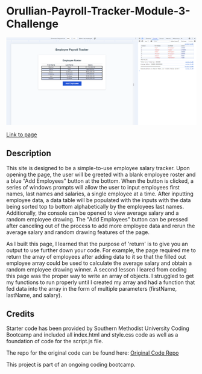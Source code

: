 # Orullian-Payroll-Tracker-Module-3-Challenge

![Screenshot of webpage](./assets/images/Screenshot%202024-06-17%20144306.png)

[Link to page](https://jorullian.github.io/orullian-payroll-tracker-module-3-challenge/)

## Description
This site is designed to be a simple-to-use employee salary tracker. Upon opening the page, the user will be greeted with a blank employee roster and a blue "Add Employees" button at the bottom. When the button is clicked, a series of windows prompts will allow the user to input employees first names, last names and salaries, a single employee at a time. After inputting employee data, a data table will be populated with the inputs with the data being sorted top to bottom alphabetically by the employees last names. Additionally, the console can be opened to view average salary and a random employee drawing. The "Add Employees" button can be pressed after canceling out of the process to add more employee data and rerun the average salary and random drawing features of the page.

As I built this page, I learned that the purpose of 'return' is to give you an output to use further down your code. For example, the page required me to return the array of employees after adding data to it so that the filled out employee array could be used to calculate the average salary and obtain a random employee drawing winner.  A second lesson I leared from coding this page was the proper way to write an array of objects. I struggled to get my functions to run properly until I created my array and had a function that fed data into the array in the form of multiple parameters (firstName, lastName, and salary).

## Credits
Starter code has been provided by Southern Methodist University Coding Bootcamp and included all index.html and style.css code as well as a foundation of code for the script.js file.

The repo for the original code can be found here: [Original Code Repo](https://git.bootcampcontent.com/Southern-Methodist-University/SMU-VIRT-FSF-PT-05-2024-U-LOLC/-/tree/main/03-JavaScript/02-Challenge/Develop?ref_type=heads)

This project is part of an ongoing coding bootcamp.